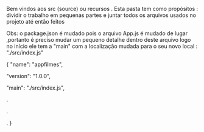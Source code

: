 Bem vindos aos src (source) ou recursos . Esta pasta tem como propósitos : 
dividir o trabalho em pequenas partes e juntar todos os arquivos usados no 
projeto até então feitos

Obs: o package.json é mudado pois o arquivo App.js é mudado de lugar ,portanto é 
preciso mudar um pequeno detalhe dentro deste arquivo logo no início ele tem a "main" com a localização mudada para o seu novo local : "./src/index.js"

{
  "name": "appfilmes",
  
  "version": "1.0.0",
  
  "main": "./src/index.js",
  
  .
  
  .
  
  .
}
